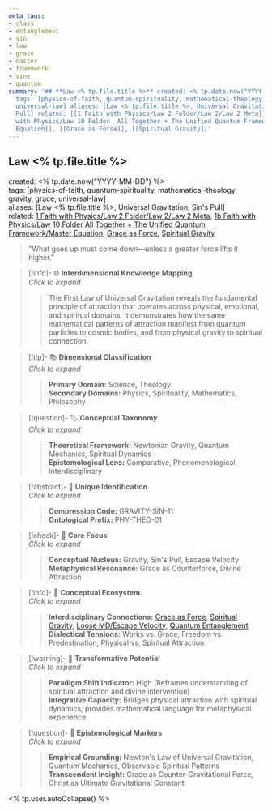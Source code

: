 ```yaml
---
meta_tags:
- class
- entanglement
- sin
- law
- grace
- master
- framework
- vine
- quantum
summary: '## **Law <% tp.file.title %>** created: <% tp.date.now("YYYY-MM-DD") %>
  tags: [physics-of-faith, quantum-spirituality, mathematical-theology, gravity, grace,
  universal-law] aliases: [Law <% tp.file.title %>, Universal Gravitation, Sin''s
  Pull] related: [[1 Faith with Physics/Law 2 Folder/Law 2/Law 2 Meta]], [[1b Faith
  with Physics/Law 10 Folder  All Together + The Unified Quantum Framework/Master
  Equation]], [[Grace as Force]], [[Spiritual Gravity]]'
---
```

   
## **Law <% tp.file.title %>**     
created: <% tp.date.now("YYYY-MM-DD") %>     
tags: [physics-of-faith, quantum-spirituality, mathematical-theology, gravity, grace, universal-law]     
aliases: [Law <% tp.file.title %>, Universal Gravitation, Sin's Pull]     
related: [1 Faith with Physics/Law 2 Folder/Law 2/Law 2 Meta](/not_created.md), [1b Faith with Physics/Law 10 Folder  All Together + The Unified Quantum Framework/Master Equation](/not_created.md), [Grace as Force](/not_created.md), [Spiritual Gravity](/not_created.md)   
   
> "What goes up must come down—unless a greater force lifts it higher."   
   
> [!info]- 🌐 **Interdimensional Knowledge Mapping**     
> _Click to expand_     
> > The First Law of Universal Gravitation reveals the fundamental principle of attraction that operates across physical, emotional, and spiritual domains. It demonstrates how the same mathematical patterns of attraction manifest from quantum particles to cosmic bodies, and from physical gravity to spiritual connection.   
   
> [!tip]- 📚 **Dimensional Classification**     
> _Click to expand_     
> > **Primary Domain:** Science, Theology     
> > **Secondary Domains:** Physics, Spirituality, Mathematics, Philosophy     
   
> [!question]- 🏷️ **Conceptual Taxonomy**     
> _Click to expand_     
> > **Theoretical Framework:** Newtonian Gravity, Quantum Mechanics, Spiritual Dynamics     
> > **Epistemological Lens:** Comparative, Phenomenological, Interdisciplinary     
   
> [!abstract]- 🔐 **Unique Identification**     
> _Click to expand_     
> > **Compression Code:** GRAVITY-SIN-11     
> > **Ontological Prefix:** PHY-THEO-01     
   
> [!check]- 🎯 **Core Focus**     
> _Click to expand_     
> > **Conceptual Nucleus:** Gravity, Sin's Pull, Escape Velocity     
> > **Metaphysical Resonance:** Grace as Counterforce, Divine Attraction     
   
> [!info]- 🔗 **Conceptual Ecosystem**     
> _Click to expand_     
> > **Interdisciplinary Connections:** [Grace as Force](/not_created.md), [Spiritual Gravity](/not_created.md), [Loose MD/Escape Velocity](/not_created.md), [Quantum Entanglement](/not_created.md)     
> > **Dialectical Tensions:** Works vs. Grace, Freedom vs. Predestination, Physical vs. Spiritual Attraction     
   
> [!warning]- 🌱 **Transformative Potential**     
> _Click to expand_     
> > **Paradigm Shift Indicator:** High (Reframes understanding of spiritual attraction and divine intervention)     
> > **Integrative Capacity:** Bridges physical attraction with spiritual dynamics, provides mathematical language for metaphysical experience     
   
> [!question]- 🧭 **Epistemological Markers**     
> _Click to expand_     
> > **Empirical Grounding:** Newton's Law of Universal Gravitation, Quantum Mechanics, Observable Spiritual Patterns     
> > **Transcendent Insight:** Grace as Counter-Gravitational Force, Christ as Ultimate Gravitational Constant     
   
<% tp.user.autoCollapse() %>